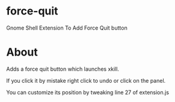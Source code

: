 force-quit
==========

Gnome Shell Extension To Add Force Quit button

About
=====

Adds a force quit button which launches xkill.

If you click it by mistake right click to undo or click on the panel.

You can customize its position by tweaking line 27 of extension.js
